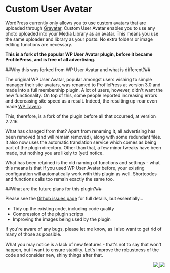 # Custom User Avatar

WordPress currently only allows you to use custom avatars that are uploaded through [Gravatar](http://gravatar.com/). Custom User Avatar enables you to use any photo uploaded into your Media Library as an avatar. This means you use the same uploader and library as your posts. No extra folders or image editing functions are necessary.

**This is a fork of the popular WP User Avatar plugin, before it became ProfilePress, and is free of all advertising.**

##Why this was forked from WP User Avatar and what is different?##

The original WP User Avatar, popular amongst users wishing to simple manager their site avatars, was renamed to ProfilePress at version 3.0 and made into a full membership plugin. A lot of users, however, didn't want the new functionality. On top of this, some people reported increasing errors and decreasing site speed as a result. Indeed, the resulting up-roar even made [WP Tavern](https://wptavern.com/profilepress-rebrands-and-repurposes-wp-user-avatar-now-a-membership-plugin-users-revolt-via-the-wordpress-review-system).

This, therefore, is a fork of the plugin before all that occurred, at version 2.2.16.

What has changed from that? Apart from renaming it, all advertising has been removed (and will remain removed), along with some redundant files. It also now uses the automatic translation service which comes as being part of the plugin directory. Other than that, a few minor tweaks have been made, but nothing you are likely to (yet) notice.

What has been retained is the old naming of functions and settings - what this means is that if you used WP User Avatar before, your existing configuration will automatically work with this plugin as well. Shortcodes and functions calls too remain exactly the same too.

##What are the future plans for this plugin?##

Please see the [Github issues page](https://github.com/dartiss/custom-user-avatar/issues "Github") for full details, but essentially...

* Tidy up the existing code, including code quality
* Compression of the plugin scripts
* Improving the images being used by the plugin

If you're aware of any bugs, please let me know, as I also want to get rid of many of those as possible.

What you may notice is a lack of new features - that's not to say that won't happen, but I want to ensure stability. Let's improve the robustness of the code and consider new, shiny things after that.

<p align="right"><a href="https://wordpress.org/plugins/custom-user-avatar/"><img src="https://img.shields.io/wordpress/plugin/dt/custom-user-avatar?label=wp.org%20downloads&style=for-the-badge">&nbsp;<img src="https://img.shields.io/wordpress/plugin/stars/custom-user-avatar?color=orange&style=for-the-badge"></a></p>